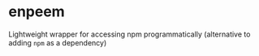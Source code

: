 enpeem
======

Lightweight wrapper for accessing npm programmatically (alternative to adding `npm` as a dependency)
